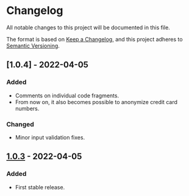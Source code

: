 # Changelog

All notable changes to this project will be documented in this file.

The format is based on [Keep a Changelog](https://keepachangelog.com/en/1.0.0/),
and this project adheres to [Semantic Versioning](https://semver.org/spec/v2.0.0.html).

## [1.0.4] - 2022-04-05
### Added
- Comments on individual code fragments.
- From now on, it also becomes possible to anonymize credit card numbers.

### Changed
- Minor input validation fixes.

## [1.0.3] - 2022-04-05
### Added
- First stable release.


[2.1.0]: https://github.com/marborkowski/anonymize-it/compare/v1.0.3...v1.0.4
[1.0.3]: https://github.com/marborkowski/anonymize-it/releases/tag/v1.0.3